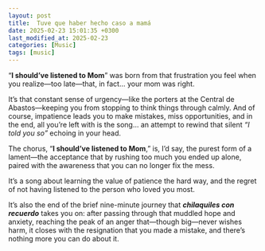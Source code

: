 ```yaml
---
layout: post
title:  Tuve que haber hecho caso a mamá
date: 2025-02-23 15:01:35 +0300
last_modified_at: 2025-02-23
categories: [Music]
tags: [music]
---
```

“**I should’ve listened to Mom**” was born from that frustration you feel when you realize—too late—that, in fact… your mom was right.

It’s that constant sense of urgency—like the porters at the Central de Abastos—keeping you from stopping to think things through calmly. And of course, impatience leads you to make mistakes, miss opportunities, and in the end, all you’re left with is the song… an attempt to rewind that silent *“I told you so”* echoing in your head.

The chorus, “**I should’ve listened to Mom**,” is, I’d say, the purest form of a lament—the acceptance that by rushing too much you ended up alone, paired with the awareness that you can no longer fix the mess.

It’s a song about learning the value of patience the hard way, and the regret of not having listened to the person who loved you most.

It’s also the end of the brief nine-minute journey that ***chilaquiles con recuerdo*** takes you on: after passing through that muddled hope and anxiety, reaching the peak of an anger that—though big—never wishes harm, it closes with the resignation that you made a mistake, and there’s nothing more you can do about it.
